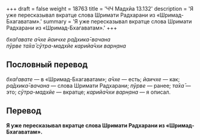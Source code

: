 +++
draft = false
weight = 18763
title = 'ЧЧ Мадхйа 13.132'
description = 'Я уже пересказывал вкратце слова Шримати Радхарани из «Шримад-Бхагаватам».'
summary = 'Я уже пересказывал вкратце слова Шримати Радхарани из «Шримад-Бхагаватам».'
+++

_бха̄гавате а̄чхе йаичхе ра̄дхика̄-вачана  
пӯрве та̄ха̄ сӯтра-мадхйе карийа̄чхи варн̣ана_

## Пословный перевод

_бха̄гавате_ — в «Шримад-Бхагаватам»; _а̄чхе_ — есть; _йаичхе_ — как; _ра̄дхика̄_\-_вачана_ — слова Шримати Радхарани; _пӯрве_ — ранее; _та̄ха̄_ — это; _сӯтра_\-_мадхйе_ — вкратце; _карийа̄чхи_ _варн̣ана_ — я описал.

## Перевод

**Я уже пересказывал вкратце слова Шримати Радхарани из «Шримад-Бхагаватам».**
